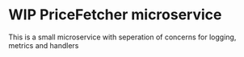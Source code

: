 # WIP PriceFetcher microservice
This is a small microservice with seperation of concerns for logging, metrics and handlers
